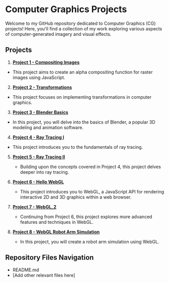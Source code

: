 # Computer Graphics Projects

Welcome to my GitHub repository dedicated to Computer Graphics (CG) projects! Here, you'll find a collection of my work exploring various aspects of computer-generated imagery and visual effects. 

## Projects

1. **[Project 1 - Compositing Images](https://github.com/sancakerkan/ComputerGraphicsProjects/tree/main/Project%201%20-%20Compositing%20Images)**
- This project aims to create an alpha compositing function for raster images using JavaScript.

2. **[Project 2 - Transformations](Project2_Transformations/README.md)**
- This project focuses on implementing transformations in computer graphics.

3. **[Project 3 - Blender Basics](Project3_Blender_Basics/README.md)**
- In this project, you will delve into the basics of Blender, a popular 3D modeling and animation software.

4. **[Project 4 - Ray Tracing I](Project4_Ray_Tracing_I/README.md)**
- This project introduces you to the fundamentals of ray tracing.

5. **[Project 5 - Ray Tracing II](Project5_Ray_Tracing_II/README.md)**
   - Building upon the concepts covered in Project 4, this project delves deeper into ray tracing.

6. **[Project 6 - Hello WebGL](Project6_Hello_WebGL/README.md)**
   - This project introduces you to WebGL, a JavaScript API for rendering interactive 2D and 3D graphics within a web browser.

7. **[Project 7 - WebGL_2](Project7_WebGL_2/README.md)**
   - Continuing from Project 6, this project explores more advanced features and techniques in WebGL.

8. **[Project 8 - WebGL Robot Arm Simulation](Project8_WebGL_Robot_Arm_Simulation/README.md)**
   - In this project, you will create a robot arm simulation using WebGL.

## Repository Files Navigation
- README.md
- [Add other relevant files here]
